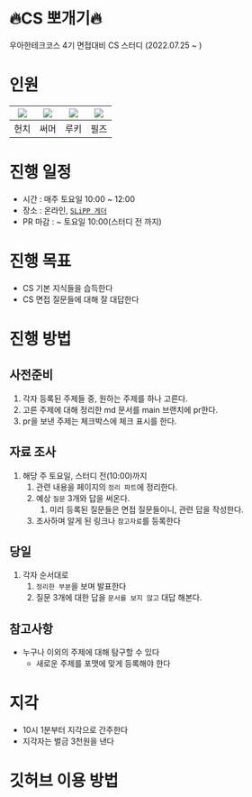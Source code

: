 # 🔥CS 뽀개기🔥
우아한테크코스 4기 면접대비 CS 스터디 (2022.07.25 ~ )

# 인원
|[![](https://github.com/BETTERFUTURE4.png?size=80)](https://github.com/BETTERFUTURE4)|[![](https://github.com/hyewoncc.png?size=80)](https://github.com/hyewoncc) |[![](https://github.com/Wishoon.png?size=80)](https://github.com/Wishoon) | [![](https://github.com/progress0407.png?size=80)](https://github.com/progress0407)|
|:---:|:---:|:---:|:---:|
| 헌치 | 써머 | 루키 | 필즈 |

# 진행 일정
- 시간 : 매주 토요일 10:00 ~ 12:00
- 장소 : 온라인, [`SLiPP 게더`](https://app.gather.town/app/rlgHKPj38GyqLB9z/SLiPP)
- PR 마감 : ~ 토요일 10:00(스터디 전 까지)

# 진행 목표
- CS 기본 지식들을 습득한다
- CS 면접 질문들에 대해 잘 대답한다

# 진행 방법

## 사전준비

1. 각자 등록된 주제들 중, 원하는 주제를 하나 고른다.
2. 고른 주제에 대해 정리한 md 문서를 main 브랜치에 pr한다.
3. pr을 보낸 주제는 체크박스에 체크 표시를 한다.

## 자료 조사

1. 해당 주 토요일, 스터디 전(10:00)까지 
    1. 관련 내용을 페이지의 `정리 파트`에 정리한다.
    2. 예상 `질문` 3개와 답을 써온다.
        1. 미리 등록된 질문들은 면접 질문들이니, 관련 답을 작성한다.
    3. 조사하며 알게 된 링크나 `참고자료`를 등록한다

## 당일

1. 각자 순서대로
    1. `정리한 부분`을 보며 발표한다
    2. 질문 3개에 대한 답을 `문서를 보지 않고` 대답 해본다.
    
## 참고사항

- 누구나 이외의 주제에 대해 탐구할 수 있다
    - 새로운 주제를 포맷에 맞게 등록해야 한다

# 지각
- 10시 1분부터 지각으로 간주한다
- 지각자는 벌금 3천원을 낸다

# 깃허브 이용 방법

